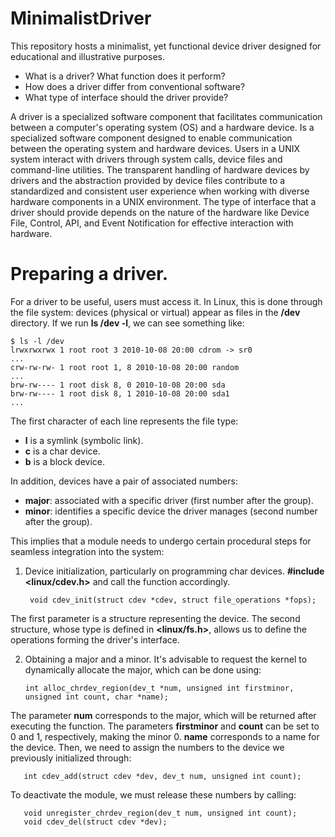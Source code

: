# MinimalistDriver
 This repository hosts a minimalist, yet functional device driver designed for educational and illustrative purposes.

* What is a driver? What function does it perform?
* How does a driver differ from conventional software?
* What type of interface should the driver provide?

A driver is a specialized software component that facilitates communication between a computer's operating system (OS) and a hardware device. Is a specialized software component designed to enable communication between the operating system and hardware devices. Users in a UNIX system interact with drivers through system calls, device files and command-line utilities. The transparent handling of hardware devices by drivers and the abstraction provided by device files contribute to a standardized and consistent user experience when working with diverse hardware components in a UNIX environment. The type of interface that a driver should provide depends on the nature of the hardware like Device File, Control, API, and Event Notification for effective interaction with hardware.

# Preparing a driver.

For a driver to be useful, users must access it. In Linux, this is done through the file system: devices (physical or virtual) appear as files in the **/dev** directory. If we run **ls /dev -l**, we can see something like:

    $ ls -l /dev
    lrwxrwxrwx 1 root root 3 2010-10-08 20:00 cdrom -> sr0
    ...
    crw-rw-rw- 1 root root 1, 8 2010-10-08 20:00 random
    ...
    brw-rw---- 1 root disk 8, 0 2010-10-08 20:00 sda
    brw-rw---- 1 root disk 8, 1 2010-10-08 20:00 sda1
    ...

The first character of each line represents the file type:

* **l** is a symlink (symbolic link).
* **c** is a char device.
* **b** is a block device.
  
In addition, devices have a pair of associated numbers:
* **major**: associated with a specific driver (first number after the group).
* **minor**: identifies a specific device the driver manages (second number after the group).

This implies that a module needs to undergo certain procedural steps for seamless integration into the system:

1. Device initialization, particularly on programming char devices. **#include <linux/cdev.h>** and call the function accordingly.

        void cdev_init(struct cdev *cdev, struct file_operations *fops);

The first parameter is a structure representing the device. The second structure, whose type is defined in **<linux/fs.h>**, allows us to define the operations forming the driver's interface.

2. Obtaining a major and a minor. It's advisable to request the kernel to dynamically allocate the major, which can be done using:

       int alloc_chrdev_region(dev_t *num, unsigned int firstminor, unsigned int count, char *name);

The parameter **num** corresponds to the major, which will be returned after executing the function. The parameters **firstminor** and **count** can be set to 0 and 1, respectively, making the minor 0. **name** corresponds to a name for the device. Then, we need to assign the numbers to the device we previously initialized through:

       int cdev_add(struct cdev *dev, dev_t num, unsigned int count);

To deactivate the module, we must release these numbers by calling:

       void unregister_chrdev_region(dev_t num, unsigned int count);
       void cdev_del(struct cdev *dev);




